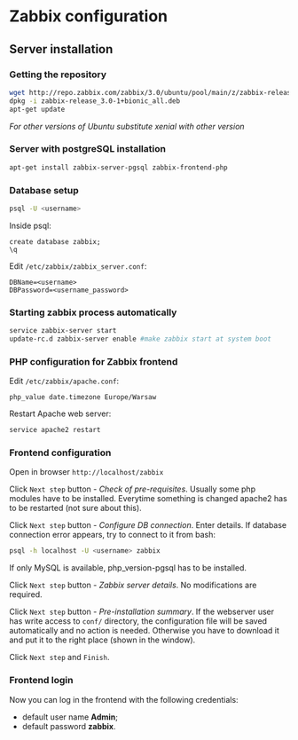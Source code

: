 # Zabbix configuration
## Server installation
### Getting the repository
```bash
wget http://repo.zabbix.com/zabbix/3.0/ubuntu/pool/main/z/zabbix-release/zabbix-release_3.0-1%2Bxenial_all.deb
dpkg -i zabbix-release_3.0-1+bionic_all.deb
apt-get update
```
*For other versions of Ubuntu substitute xenial with other version*
### Server with postgreSQL installation
```bash
apt-get install zabbix-server-pgsql zabbix-frontend-php
```
### Database setup
```bash
psql -U <username>
```
Inside psql:
```
create database zabbix;
\q
```
Edit `/etc/zabbix/zabbix_server.conf`:
```
DBName=<username>
DBPassword=<username_password>
```
### Starting zabbix process automatically
```bash
service zabbix-server start
update-rc.d zabbix-server enable #make zabbix start at system boot
```
### PHP configuration for Zabbix frontend
Edit `/etc/zabbix/apache.conf`:
```
php_value date.timezone Europe/Warsaw
```
Restart Apache web server:
```bash
service apache2 restart
```
### Frontend configuration
Open in browser `http://localhost/zabbix`

Click `Next step` button - *Check of pre-requisites*. Usually some php modules have to be installed. Everytime something is changed apache2 has to be restarted (not sure about this).

Click `Next step` button - *Configure DB connection*. Enter details. If database connection error appears, try to connect to it from bash:
```bash
psql -h localhost -U <username> zabbix
``` 
If only MySQL is available, php_version-pgsql has to be installed.

Click `Next step` button - *Zabbix server details*. No modifications are required.

Click `Next step` button - *Pre-installation summary*. If the webserver user has write access to `conf/` directory, the configuration file will be saved automatically and no action is needed. Otherwise you have to download it and put it to the right place (shown in the window).

Click `Next step` and `Finish`.

### Frontend login
Now you can log in the frontend with the following credentials:
* default user name **Admin**;
* default password **zabbix**.
